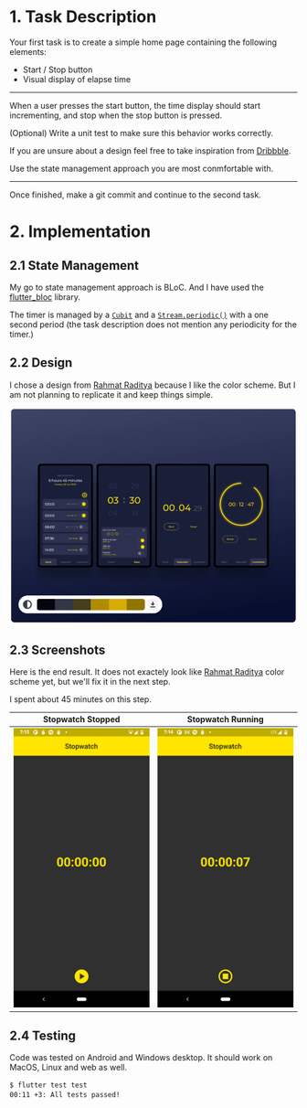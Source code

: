 # 1. Task Description

Your first task is to create a simple home page containing the following elements:

- Start / Stop button
- Visual display of elapse time

____

When a user presses the start button, the time display should start incrementing,
and stop when the stop button is pressed.

(Optional) Write a unit test to make sure this behavior works correctly.

If you are unsure about a design feel free to take inspiration from [Dribbble](https://dribbble.com/search/stopwatch).

Use the state management approach you are most conmfortable with.

____

Once finished, make a git commit and continue to the second task.

# 2. Implementation

## 2.1 State Management

My go to state management approach is BLoC. And I have used the
[flutter_bloc](https://pub.dev/packages/flutter_bloc) library.

The timer is managed by a [`Cubit`](https://bloclibrary.dev/#/coreconcepts?id=cubit)
and a [`Stream.periodic()`](https://api.flutter.dev/flutter/dart-async/Stream/Stream.periodic.html)
with a one second period (the task description does not mention any periodicity
for the timer.)

## 2.2 Design

I chose a design from
[Rahmat Raditya](https://dribbble.com/shots/11164774-Clock-Apps-Design-Exploration)
because I like the color scheme. But I am not planning to replicate it and keep things simple.

![Design](./media/design.png?raw=true "Design")

## 2.3 Screenshots

Here is the end result. It does not exactely look like
[Rahmat Raditya](https://dribbble.com/shots/11164774-Clock-Apps-Design-Exploration)
color scheme yet, but we'll fix it in the next step.

I spent about 45 minutes on this step.

Stopwatch Stopped | Stopwatch Running
--- | ---
![Stopped](./media/stopped.png?raw=true "Stopped") | ![Running](./media/running.png?raw=true "Running")

## 2.4 Testing

Code was tested on Android and Windows desktop. It should work on MacOS, Linux and
web as well.

```bash
$ flutter test test
00:11 +3: All tests passed!
```
